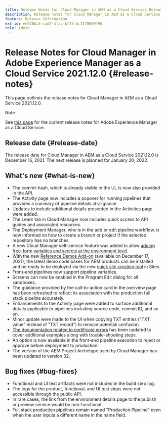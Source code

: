 ```yaml
---
title: Release Notes for Cloud Manager in AEM as a Cloud Service Release 2021.12.0
description: Release notes for Cloud Manager in AEM as a Cloud Service release 2021.12.0.
feature: Release Information
exl-id: ee920bc5-cad7-4fac-bf73-bc1178699f90
role: Admin
---
```

# Release Notes for Cloud Manager in Adobe Experience Manager as a Cloud Service 2021.12.0 {#release-notes}

This page outlines the release notes for Cloud Manager in AEM as a Cloud Service 2021.12.0.

>[!NOTE]
>
>See [this page](/help/release-notes/release-notes-cloud/release-notes-current.md) for the current release notes for Adobe Experience Manager as a Cloud Service.

## Release date {#release-date}

The release date for Cloud Manager in AEM as a Cloud Service 2021.12.0 is December 16, 2021. The next release is planned for January 20, 2022.

## What's new {#what-is-new}

* The commit hash, which is already visible in the UI, is now also provided in the API.
* The Activity page now includes a popover for running pipelines that provides a summary of pipeline details at-a-glance.
* Updates to include additional details presented in the Activities page were added.
* The Learn tab in Cloud Manager now includes quick access to API guides and associated resources.
* The Deployment Manager, who is in the add or edit pipeline workflow, is now informed on how to create a branch or project if the selected repository has no branches.
* A new Cloud Manager self-service feature was added to allow [adding free-form variables and secrets at the environment level](/help/implementing/cloud-manager/environment-variables.md).
* With the new [Reference Demos Add-on](/help/journey-sites/demos-add-on/overview.md) (available on December 17, 2021), the latest demo code bases for AEM products can be installed and be ready to be deployed via the new [quick site creation tool](/help/journey-sites/quick-site/overview.md) in Sites.
* Front-end pipelines now support pipeline variables.
* Screens can now be enabled in the Program Edit dialog for all sandboxes.
* The guidance provided by the call-to-action card in the overview page has been refreshed to reflect its association with the production full stack pipeline accurately.
* Enhancements to the Activity page were added to surface additional details applicable to pipelines including source code, commit ID, and so on.
* Minor update were made to the UI when copying TXT entries ("TXT value" instead of "TXT record") to remove potential confusion.
* [The documentation related to certificate errors](/help/implementing/cloud-manager/managing-ssl-certifications/add-ssl-certificate.md#certificate-errors) has been updated to cover additional examples along with trouble-shooting steps.
* An option is now available in the front-end pipeline execution to reject or approve before deployment to production.
* The version of the AEM Project Archetype used by Cloud Manager has been updated to version 32.


## Bug fixes {#bug-fixes}

* Functional and UI test artifacts were not included in the build step log.
* The logs for the product, functional, and UI test steps were not accessible through the public API.
* In rare cases, the link from the environment details page to the publish or preview service would be non-functional.
* Full stack production pipelines remain named "Production Pipeline" even when the user inputs a different name in the name field.
